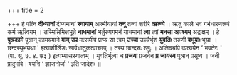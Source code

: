 +++
title = 2

+++
हे पत्नि **दीध्यानां** दीप्यमानां **स्वायाम्** आत्मीयायां **तनू** तन्वां शरीरे **ऋत्व्ये** । ऋतु काले भवं गर्भधारणरूपं कर्म ऋत्वियम् । तस्मिन्निमित्तभूते **नाधमानां** भर्तुरुपगमनं याचमानां **त्वा** त्वां **मनसा** **अपश्यम्** अद्राक्षम् । हे **पुत्रकामे** पुत्रान् कामयमाने **माम्** **उप** मत्समीपं प्राप्य सा त्वम् **उच्चा** उच्चैर्भृशं **युवतिः** तरुणी **बभूयाः** भूयाः । छन्दस्युभयथा ' इत्याशीर्लिङः  सार्वधातुकत्वाच्छप् । तस्य छान्दसः श्लुः । अलिढ्यपि व्यत्ययेन  ‘ भवतेरः ' (पा. सू. ७. ४. ७३ ) इत्यभ्यासस्यात्वम् । युवतिर्भूत्वा च **प्रजया** प्रजनेन **प्र** **जायस्व** पुत्रान् प्रसूष्व । जनी प्रादुर्भावे। श्यनि  ‘ ज्ञाजनोर्जा ' इति जादेशः ॥